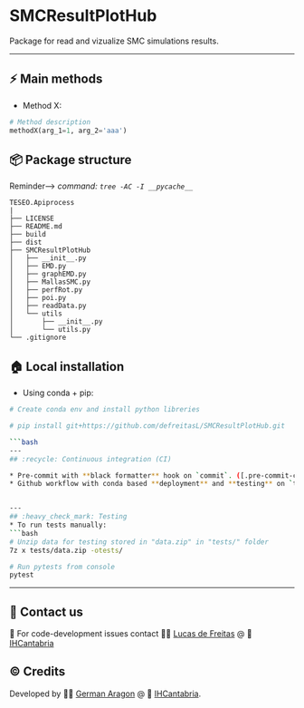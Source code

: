 
# SMCResultPlotHub
Package for read and vizualize SMC simulations results.

---
## :zap: Main methods


* Method X:
```python
# Method description
methodX(arg_1=1, arg_2='aaa')

```

## :package: Package structure
Reminder--> *command: `tree -AC -I __pycache__`*
````
TESEO.Apiprocess
|
├── LICENSE
├── README.md
├── build
├── dist
├── SMCResultPlotHub
│   ├── __init__.py
│   ├── EMD.py
│   ├── graphEMD.py
│   ├── MallasSMC.py
│   ├── perfRot.py
│   ├── poi.py
│   ├── readData.py
│   └── utils
│       ├── __init__.py
│       └── utils.py
└── .gitignore

````
## :house: Local installation
* Using conda + pip:
```bash
# Create conda env and install python libreries

# pip install git+https://github.com/defreitasL/SMCResultPlotHub.git

```bash
---
## :recycle: Continuous integration (CI)

* Pre-commit with **black formatter** hook on `commit`. ([.pre-commit-config.yaml](https://github.com/IHCantabria/TESEO.Apiprocess/blob/main/.pre-commit-config.yaml))
* Github workflow with conda based **deployment** and **testing** on `tag`. ([Github action](https://github.com/IHCantabria/TESEO.Apiprocess/blob/main/.github/workflows/main.yml))


---
## :heavy_check_mark: Testing
* To run tests manually:
```bash
# Unzip data for testing stored in "data.zip" in "tests/" folder
7z x tests/data.zip -otests/ 

# Run pytests from console
pytest
```
---

## :incoming_envelope: Contact us
:snake: For code-development issues contact :man_technologist: [Lucas de Freitas](https://github.com/defreitasL) @ :office: [IHCantabria](https://github.com/IHCantabria)

## :copyright: Credits
Developed by :man_technologist: [German Aragon](https://ihcantabria.com/en/directorio-personal/investigador/german-aragon/) @ :office: [IHCantabria](https://github.com/IHCantabria).
